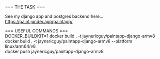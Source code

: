 === THE TASK ===  

See my django app and postgres backend here... https://paint.junder.app/paintapp/  

=== USEFUL COMMANDS ===  
DOCKER_BUILDKIT=1 docker build . -t jaynericguy/paintapp-django-armv8  
docker build . -t jaynericguy/paintapp-django-armv8 --platform linux/arm64/v8  
docker push jaynericguy/paintapp-django-armv8  

  
